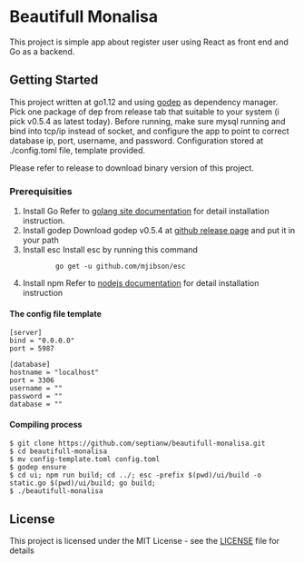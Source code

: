 # Beautifull Monalisa

This project is simple app about register user using React as front end and Go as a backend.

## Getting Started

This project written at go1.12 and using [godep]("https://github.com/golang/dep") as dependency manager.
Pick one package of dep from release tab that suitable to your system (i pick v0.5.4 as latest today).
Before running, make sure mysql running and bind into tcp/ip instead of socket, and configure the app
to point to correct database ip, port, username, and password. Configuration stored at ./config.toml file, template provided.

Please refer to release to download binary version of this project.

### Prerequisities

1. Install Go
   Refer to [golang site documentation]("https://golang.org/") for detail installation instruction.
2. Install godep
   Download godep v0.5.4 at [github release page]("https://github.com/golang/dep/releases") and put it in your path
3. Install esc
   Install esc by running this command
   ```
           go get -u github.com/mjibson/esc
   ```
4. Install npm
   Refer to [nodejs documentation]("https://nodejs.org/en/download/") for detail installation instruction

#### The config file template
```
[server]
bind = "0.0.0.0"
port = 5987

[database]
hostname = "localhost"
port = 3306
username = ""
password = ""
database = ""
```

#### Compiling process
```
$ git clone https://github.com/septianw/beautifull-monalisa.git
$ cd beautifull-monalisa
$ mv config-template.toml config.toml
$ godep ensure
$ cd ui; npm run build; cd ../; esc -prefix $(pwd)/ui/build -o static.go $(pwd)/ui/build; go build;
$ ./beautifull-monalisa
```

## License

This project is licensed under the MIT License - see the [LICENSE](LICENSE) file for details


